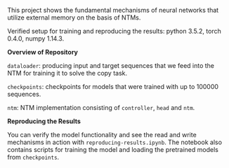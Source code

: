 
This project shows the fundamental mechanisms of neural networks that utilize external memory on the basis of NTMs.

Verified setup for training and reproducing the results: python 3.5.2, torch 0.4.0, numpy 1.14.3.

**Overview of Repository**

`dataloader`: producing input and target sequences that we feed into the NTM for training it to solve the copy task.

`checkpoints`: checkpoints for models that were trained with up to 100000 sequences. 

`ntm`: NTM implementation consisting of `controller`, `head` and `ntm`.

**Reproducing the Results**

You can verify the model functionality and see the read and write mechanisms in action with `reproducing-results.ipynb`. The notebook also contains scripts for training the model and loading the pretrained models from `checkpoints`.
